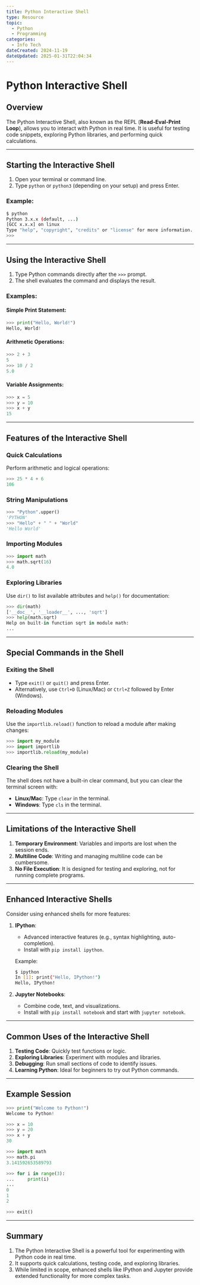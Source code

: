 ```yaml
---
title: Python Interactive Shell
type: Resource
topic: 
  - Python
  - Programming
categories:
  - Info Tech
dateCreated: 2024-11-19
dateUpdated: 2025-01-31T22:04:34
---
```


# Python Interactive Shell

## Overview
The Python Interactive Shell, also known as the REPL (**Read-Eval-Print Loop**), allows you to interact with Python in real time. It is useful for testing code snippets, exploring Python libraries, and performing quick calculations.

---

## Starting the Interactive Shell
1. Open your terminal or command line.
2. Type `python` or `python3` (depending on your setup) and press Enter.

### Example:
```bash
$ python
Python 3.x.x (default, ...)
[GCC x.x.x] on linux
Type "help", "copyright", "credits" or "license" for more information.
>>>
```

---

## Using the Interactive Shell
1. Type Python commands directly after the `>>>` prompt.
2. The shell evaluates the command and displays the result.

### Examples:
#### Simple Print Statement:
```python
>>> print("Hello, World!")
Hello, World!
```

#### Arithmetic Operations:
```python
>>> 2 + 3
5
>>> 10 / 2
5.0
```

#### Variable Assignments:
```python
>>> x = 5
>>> y = 10
>>> x + y
15
```

---

## Features of the Interactive Shell

### Quick Calculations
Perform arithmetic and logical operations:
```python
>>> 25 * 4 + 6
106
```

### String Manipulations
```python
>>> "Python".upper()
'PYTHON'
>>> "Hello" + " " + "World"
'Hello World'
```

### Importing Modules
```python
>>> import math
>>> math.sqrt(16)
4.0
```

### Exploring Libraries
Use `dir()` to list available attributes and `help()` for documentation:
```python
>>> dir(math)
['__doc__', '__loader__', ..., 'sqrt']
>>> help(math.sqrt)
Help on built-in function sqrt in module math:
...
```

---

## Special Commands in the Shell

### Exiting the Shell
- Type `exit()` or `quit()` and press Enter.
- Alternatively, use `Ctrl+D` (Linux/Mac) or `Ctrl+Z` followed by Enter (Windows).

### Reloading Modules
Use the `importlib.reload()` function to reload a module after making changes:
```python
>>> import my_module
>>> import importlib
>>> importlib.reload(my_module)
```

### Clearing the Shell
The shell does not have a built-in clear command, but you can clear the terminal screen with:
- **Linux/Mac**: Type `clear` in the terminal.
- **Windows**: Type `cls` in the terminal.

---

## Limitations of the Interactive Shell
1. **Temporary Environment**: Variables and imports are lost when the session ends.
2. **Multiline Code**: Writing and managing multiline code can be cumbersome.
3. **No File Execution**: It is designed for testing and exploring, not for running complete programs.

---

## Enhanced Interactive Shells
Consider using enhanced shells for more features:
1. **IPython**:
   - Advanced interactive features (e.g., syntax highlighting, auto-completion).
   - Install with `pip install ipython`.

   Example:
   ```bash
   $ ipython
   In [1]: print("Hello, IPython!")
   Hello, IPython!
   ```

2. **Jupyter Notebooks**:
   - Combine code, text, and visualizations.
   - Install with `pip install notebook` and start with `jupyter notebook`.

---

## Common Uses of the Interactive Shell
1. **Testing Code**: Quickly test functions or logic.
2. **Exploring Libraries**: Experiment with modules and libraries.
3. **Debugging**: Run small sections of code to identify issues.
4. **Learning Python**: Ideal for beginners to try out Python commands.

---

## Example Session
```python
>>> print("Welcome to Python!")
Welcome to Python!

>>> x = 10
>>> y = 20
>>> x + y
30

>>> import math
>>> math.pi
3.141592653589793

>>> for i in range(3):
...     print(i)
...
0
1
2

>>> exit()
```

---

## Summary
1. The Python Interactive Shell is a powerful tool for experimenting with Python code in real time.
2. It supports quick calculations, testing code, and exploring libraries.
3. While limited in scope, enhanced shells like IPython and Jupyter provide extended functionality for more complex tasks.
